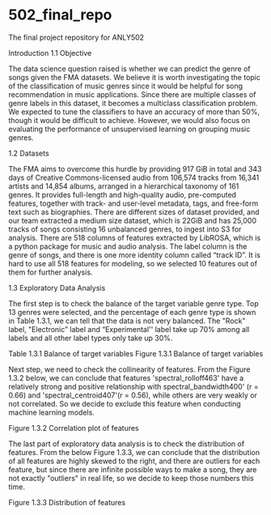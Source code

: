 # 502_final_repo
The final project repository for ANLY502


Introduction
1.1 Objective

The data science question raised is whether we can predict the genre of songs given the FMA datasets. We believe it is worth investigating the topic of the classification of music genres since it would be helpful for song recommendation in music applications. Since there are multiple classes of genre labels in this dataset, it becomes a multiclass classification problem. We expected to tune the classifiers to have an accuracy of more than 50%, though it would be difficult to achieve. However, we would also focus on evaluating the performance of unsupervised learning on grouping music genres.

1.2 Datasets

The FMA aims to overcome this hurdle by providing 917 GiB in total and 343 days of Creative Commons-licensed audio from 106,574 tracks from 16,341 artists and 14,854 albums, arranged in a hierarchical taxonomy of 161 genres. It provides full-length and high-quality audio, pre-computed features, together with track- and user-level metadata, tags, and free-form text such as biographies. There are different sizes of dataset provided, and our team extracted a medium size dataset, which is 22GiB and has 25,000 tracks of songs consisting 16 unbalanced genres, to ingest into S3 for analysis. There are 518 columns of features extracted by LibROSA, which is a python package for music and audio analysis. The label column is the genre of songs, and there is one more identity column called “track ID”. It is hard to use all 518 features for modeling, so we selected 10 features out of them for further analysis.

1.3 Exploratory Data Analysis

The first step is to check the balance of the target variable genre type. Top 13 genres were selected, and the percentage of each genre type is shown in Table 1.3.1, we can tell that the data is not very balanced. The "Rock" label, "Electronic” label and “Experimental'' label take up 70% among all labels and all other label types only take up 30%. 


Table 1.3.1 Balance of target variables             Figure 1.3.1 Balance of target variables

Next step, we need to check the collinearity of features. From the Figure 1.3.2 below, we can conclude that features 'spectral_rolloff463' have a relatively strong and positive relationship with spectral_bandwidth400' (r = 0.66) and 'spectral_centroid407'(r = 0.56), while others are very weakly or not correlated. So we decide to exclude this feature when conducting machine learning models.


Figure 1.3.2 Correlation plot of features

The last part of exploratory data analysis is to check the distribution of features. From the below Figure 1.3.3, we can conclude that the distribution of all features are highly skewed to the right, and there are outliers for each feature, but since there are infinite possible ways to make a song, they are not exactly "outliers" in real life, so we decide to keep those numbers this time.


Figure 1.3.3 Distribution of features
